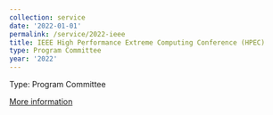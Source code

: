 ```yaml
---
collection: service
date: '2022-01-01'
permalink: /service/2022-ieee
title: IEEE High Performance Extreme Computing Conference (HPEC)
type: Program Committee
year: '2022'
---
```


Type: Program Committee

[More information](http://ieee-hpec.org/)
